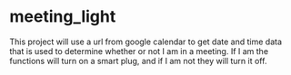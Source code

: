 # meeting_light

This project will use a url from google calendar to get date and time data that is used to determine whether or not I am in a meeting. 
If I am the functions will turn on a smart plug, and if I am not they will turn it off.
